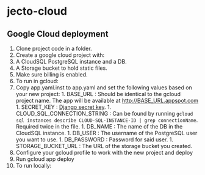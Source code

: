 # jecto-cloud

## Google Cloud deployment

1. Clone project code in a folder.
1. Create a google cloud project with:
  1. A CloudSQL PostgreSQL instance and a DB.
  1. A Storage bucket to hold static files.
  1. Make sure billing is enabled.
1. To run in gcloud:
  1. Copy app.yaml.inst to app.yaml and set the following values based on your new project:
    1. BASE_URL : Should be identical to the gcloud project name. The app will be available at http://BASE_URL.appspot.com
    1. SECRET_KEY : [Django secret key](https://docs.djangoproject.com/en/dev/ref/settings/#secret-key).
    1. CLOUD_SQL_CONNECTION_STRING : Can be found by running `gcloud sql instances describe CLOUD-SQL-INSTANCE-ID | grep connectionName`. Required twice in the file.
    1. DB_NAME : The name of the DB in the CloudSQL instance.
    1. DB_USER : The username of the PostgreSQL user you want to use.
    1. DB_PASSWORD : Password for said user.
    1. STORAGE_BUCKET_URL : The URL of the storage bucket you created.
  1. Configure your gcloud profile to work with the new project and deploy
  1. Run gcloud app deploy
1. To run locally:
